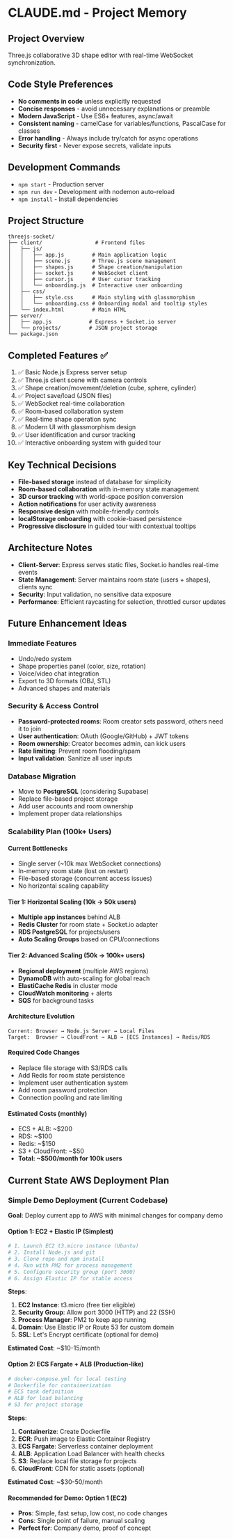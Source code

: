 # CLAUDE.md - Project Memory

## Project Overview
Three.js collaborative 3D shape editor with real-time WebSocket synchronization.

## Code Style Preferences
- **No comments in code** unless explicitly requested
- **Concise responses** - avoid unnecessary explanations or preamble
- **Modern JavaScript** - Use ES6+ features, async/await
- **Consistent naming** - camelCase for variables/functions, PascalCase for classes
- **Error handling** - Always include try/catch for async operations
- **Security first** - Never expose secrets, validate inputs

## Development Commands
- `npm start` - Production server
- `npm run dev` - Development with nodemon auto-reload
- `npm install` - Install dependencies

## Project Structure
```
threejs-socket/
├── client/                 # Frontend files
│   ├── js/
│   │   ├── app.js         # Main application logic
│   │   ├── scene.js       # Three.js scene management
│   │   ├── shapes.js      # Shape creation/manipulation
│   │   ├── socket.js      # WebSocket client
│   │   ├── cursor.js      # User cursor tracking
│   │   └── onboarding.js  # Interactive user onboarding
│   ├── css/
│   │   ├── style.css      # Main styling with glassmorphism
│   │   └── onboarding.css # Onboarding modal and tooltip styles
│   └── index.html         # Main HTML
├── server/
│   ├── app.js            # Express + Socket.io server
│   └── projects/         # JSON project storage
└── package.json
```

## Completed Features ✅
1. ✅ Basic Node.js Express server setup
2. ✅ Three.js client scene with camera controls
3. ✅ Shape creation/movement/deletion (cube, sphere, cylinder)
4. ✅ Project save/load (JSON files)
5. ✅ WebSocket real-time collaboration
6. ✅ Room-based collaboration system
7. ✅ Real-time shape operation sync
8. ✅ Modern UI with glassmorphism design
9. ✅ User identification and cursor tracking
10. ✅ Interactive onboarding system with guided tour

## Key Technical Decisions
- **File-based storage** instead of database for simplicity
- **Room-based collaboration** with in-memory state management
- **3D cursor tracking** with world-space position conversion
- **Action notifications** for user activity awareness
- **Responsive design** with mobile-friendly controls
- **localStorage onboarding** with cookie-based persistence
- **Progressive disclosure** in guided tour with contextual tooltips

## Architecture Notes
- **Client-Server**: Express serves static files, Socket.io handles real-time events
- **State Management**: Server maintains room state (users + shapes), clients sync
- **Security**: Input validation, no sensitive data exposure
- **Performance**: Efficient raycasting for selection, throttled cursor updates

## Future Enhancement Ideas

### Immediate Features
- Undo/redo system
- Shape properties panel (color, size, rotation)
- Voice/video chat integration
- Export to 3D formats (OBJ, STL)
- Advanced shapes and materials

### Security & Access Control
- **Password-protected rooms**: Room creator sets password, others need it to join
- **User authentication**: OAuth (Google/GitHub) + JWT tokens
- **Room ownership**: Creator becomes admin, can kick users
- **Rate limiting**: Prevent room flooding/spam
- **Input validation**: Sanitize all user inputs

### Database Migration
- Move to **PostgreSQL** (considering Supabase)
- Replace file-based project storage
- Add user accounts and room ownership
- Implement proper data relationships

### Scalability Plan (100k+ Users)

#### Current Bottlenecks
- Single server (~10k max WebSocket connections)
- In-memory room state (lost on restart)
- File-based storage (concurrent access issues)
- No horizontal scaling capability

#### Tier 1: Horizontal Scaling (10k → 50k users)
- **Multiple app instances** behind ALB
- **Redis Cluster** for room state + Socket.io adapter
- **RDS PostgreSQL** for projects/users
- **Auto Scaling Groups** based on CPU/connections

#### Tier 2: Advanced Scaling (50k → 100k+ users)
- **Regional deployment** (multiple AWS regions)
- **DynamoDB** with auto-scaling for global reach
- **ElastiCache Redis** in cluster mode
- **CloudWatch monitoring** + alerts
- **SQS** for background tasks

#### Architecture Evolution
```
Current: Browser → Node.js Server → Local Files
Target:  Browser → CloudFront → ALB → [ECS Instances] → Redis/RDS
```

#### Required Code Changes
- Replace file storage with S3/RDS calls
- Add Redis for room state persistence
- Implement user authentication system
- Add room password protection
- Connection pooling and rate limiting

#### Estimated Costs (monthly)
- ECS + ALB: ~$200
- RDS: ~$100  
- Redis: ~$150
- S3 + CloudFront: ~$50
- **Total: ~$500/month for 100k users**

## Current State AWS Deployment Plan

### Simple Demo Deployment (Current Codebase)
**Goal**: Deploy current app to AWS with minimal changes for company demo

#### Option 1: EC2 + Elastic IP (Simplest)
```bash
# 1. Launch EC2 t3.micro instance (Ubuntu)
# 2. Install Node.js and git
# 3. Clone repo and npm install
# 4. Run with PM2 for process management
# 5. Configure security group (port 3000)
# 6. Assign Elastic IP for stable access
```

**Steps**:
1. **EC2 Instance**: t3.micro (free tier eligible)
2. **Security Group**: Allow port 3000 (HTTP) and 22 (SSH)
3. **Process Manager**: PM2 to keep app running
4. **Domain**: Use Elastic IP or Route 53 for custom domain
5. **SSL**: Let's Encrypt certificate (optional for demo)

**Estimated Cost**: ~$10-15/month

#### Option 2: ECS Fargate + ALB (Production-like)
```yaml
# docker-compose.yml for local testing
# Dockerfile for containerization  
# ECS task definition
# ALB for load balancing
# S3 for project storage
```

**Steps**:
1. **Containerize**: Create Dockerfile
2. **ECR**: Push image to Elastic Container Registry
3. **ECS Fargate**: Serverless container deployment
4. **ALB**: Application Load Balancer with health checks
5. **S3**: Replace local file storage for projects
6. **CloudFront**: CDN for static assets (optional)

**Estimated Cost**: ~$30-50/month

#### Recommended for Demo: Option 1 (EC2)
- **Pros**: Simple, fast setup, low cost, no code changes
- **Cons**: Single point of failure, manual scaling
- **Perfect for**: Company demo, proof of concept
